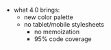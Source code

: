 - what 4.0 brings:
  - new color palette
  - no tablet/mobile stylesheets
	- no memoization
	- 95% code coverage
